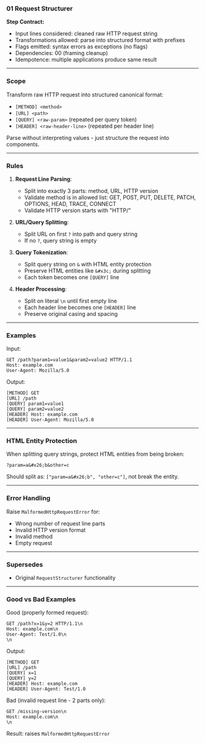 ### 01 Request Structurer

**Step Contract:**

- Input lines considered: cleaned raw HTTP request string
- Transformations allowed: parse into structured format with prefixes
- Flags emitted: syntax errors as exceptions (no flags)
- Dependencies: 00 (framing cleanup)
- Idempotence: multiple applications produce same result

---

### Scope

Transform raw HTTP request into structured canonical format:

- `[METHOD] <method>`
- `[URL] <path>`
- `[QUERY] <raw-param>` (repeated per query token)
- `[HEADER] <raw-header-line>` (repeated per header line)

Parse without interpreting values - just structure the request into components.

---

### Rules

1. **Request Line Parsing**:

   - Split into exactly 3 parts: method, URL, HTTP version
   - Validate method is in allowed list: GET, POST, PUT, DELETE, PATCH, OPTIONS, HEAD, TRACE, CONNECT
   - Validate HTTP version starts with "HTTP/"

2. **URL/Query Splitting**:

   - Split URL on first `?` into path and query string
   - If no `?`, query string is empty

3. **Query Tokenization**:

   - Split query string on `&` with HTML entity protection
   - Preserve HTML entities like `&#x3c;` during splitting
   - Each token becomes one `[QUERY]` line

4. **Header Processing**:
   - Split on literal `\n` until first empty line
   - Each header line becomes one `[HEADER]` line
   - Preserve original casing and spacing

---

### Examples

Input:

```
GET /path?param1=value1&param2=value2 HTTP/1.1
Host: example.com
User-Agent: Mozilla/5.0

```

Output:

```
[METHOD] GET
[URL] /path
[QUERY] param1=value1
[QUERY] param2=value2
[HEADER] Host: example.com
[HEADER] User-Agent: Mozilla/5.0
```

---

### HTML Entity Protection

When splitting query strings, protect HTML entities from being broken:

```
?param=a&#x26;b&other=c
```

Should split as: `["param=a&#x26;b", "other=c"]`, not break the entity.

---

### Error Handling

Raise `MalformedHttpRequestError` for:

- Wrong number of request line parts
- Invalid HTTP version format
- Invalid method
- Empty request

---

### Supersedes

- Original `RequestStructurer` functionality

---

### Good vs Bad Examples

Good (properly formed request):

```
GET /path?x=1&y=2 HTTP/1.1\n
Host: example.com\n
User-Agent: Test/1.0\n
\n
```

Output:

```
[METHOD] GET
[URL] /path
[QUERY] x=1
[QUERY] y=2
[HEADER] Host: example.com
[HEADER] User-Agent: Test/1.0
```

Bad (invalid request line - 2 parts only):

```
GET /missing-version\n
Host: example.com\n
\n
```

Result: raises `MalformedHttpRequestError`
